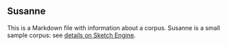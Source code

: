 ## Susanne

This is a Markdown file with information about a corpus. Susanne is a small sample corpus: see [details on Sketch Engine](https://www.sketchengine.eu/susanne-corpus/).
